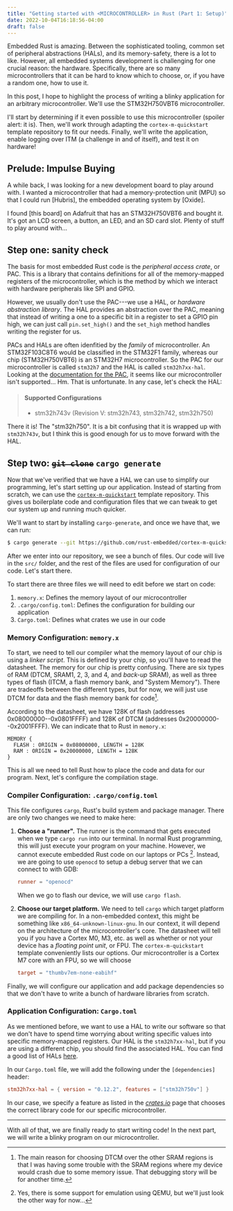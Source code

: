 ```yaml
---
title: "Getting started with <MICROCONTROLLER> in Rust (Part 1: Setup)"
date: 2022-10-04T16:18:56-04:00
draft: false
---
```


Embedded Rust is amazing. Between the sophisticated tooling, common set of
peripheral abstractions (HALs), and its memory-safety, there is a lot to like.
However, all embedded systems development is challenging for one crucial reason:
the hardware. Specifically, there are so many microcontrollers that it can be
hard to know which to choose, or, if you have a random one, how to use it.

In this post, I hope to highlight the process of writing a blinky application
for an arbitrary microcontroller. We'll use the STM32H750VBT6 microcontroller.

I'll start by determining if it even possible to use this microcontroller
(spoiler alert: it is). Then, we'll work through adapting the
`cortex-m-quickstart` template repository to fit our needs. Finally, we'll write
the application, enable logging over ITM (a challenge in and of itself), and
test it on hardware!

## Prelude: Impulse Buying

A while back, I was looking for a new development board to play around with. I
wanted a microcontroller that had a memory-protection unit (MPU) so that I could
run [Hubris], the embedded operating system by [Oxide].

I found [this board] on Adafruit that has an STM32H750VBT6 and bought it. It's
got an LCD screen, a button, an LED, and an SD card slot. Plenty of stuff to
play around with...

## Step one: sanity check

The basis for most embedded Rust code is the *peripheral access crate*, or PAC.
This is a library that contains definitions for all of the memory-mapped
registers of the microcontroller, which is the method by which we interact with
hardware peripherals like SPI and GPIO.

However, we usually don't use the PAC---we use a HAL, or *hardware abstraction
library*. The HAL provides an abstraction over the PAC, meaning that instead of
writing a one to a specific bit in a register to set a GPIO pin high, we can
just call `pin.set_high()` and the `set_high` method handles writing the
register for us.

PACs and HALs are often idenfitied by the _family_ of microcontroller. An
STM32F103C8T6 would be classified in the STM32F1 family, whereas our chip
(STM32H750VBT6) is an STM32H7 microcontroller. So the PAC for our
microcontroller is called `stm32h7` and the HAL is called `stm32h7xx-hal`.
Looking at the [documentation for the PAC], it seems like our microcontroller
isn't supported... Hm. That is unfortunate. In any case, let's check the HAL:

[documentation for the PAC]: https://crates.io/crates/stm32h7

> #### Supported Configurations
>
>   * stm32h743v (Revision V: stm32h743, stm32h742, stm32h750)

There it is! The "stm32h750". It is a bit confusing that it is wrapped up with
`stm32h743v`, but I think this is good enough for us to move forward with the
HAL.

## Step two: ~~`git clone`~~ `cargo generate`

Now that we've verified that we have a HAL we can use to simplify our
programming, let's start setting up our application. Instead of starting from
scratch, we can use the [`cortex-m-quickstart`] template repository. This gives
us boilerplate code and configuration files that we can tweak to get our system
up and running much quicker.

[`cortex-m-quickstart`]: https://github.com/rust-embedded/cortex-m-quickstart

We'll want to start by installing `cargo-generate`, and once we have that, we
can run:

```sh
$ cargo generate --git https://github.com/rust-embedded/cortex-m-quickstart
```

After we enter into our repository, we see a bunch of files. Our code will live
in the `src/` folder, and the rest of the files are used for configuration of
our code. Let's start there.

To start there are three files we will need to edit before we start on code:

1. `memory.x`: Defines the memory layout of our microcontroller
2. `.cargo/config.toml`: Defines the configuration for building our application
3. `Cargo.toml`: Defines what crates we use in our code

### Memory Configuration: `memory.x`

To start, we need to tell our compiler what the memory layout of our chip is
using a *linker script*. This is defined by your chip, so you'll have to read
the datasheet. The memory for our chip is pretty confusing. There are six types
of RAM (DTCM, SRAM1, 2, 3, and 4, and _back-up_ SRAM), as well as three types of
flash (ITCM, a flash memory bank, and "System Memory"). There are tradeoffs
between the different types, but for now, we will just use DTCM for data and
the flash memory bank for code[^1].

[^1]: The main reason for choosing DTCM over the other SRAM regions is that I
  was having some trouble with the SRAM regions where my device would crash due
  to some memory issue. That debugging story will be for another time.

According to the datasheet, we have 128K of flash (addresses
0x08000000--0x0801FFFF) and 128K of DTCM (addresses 0x20000000--0x2001FFFF). We
can indicate that to Rust in `memory.x`:

```
MEMORY {
  FLASH : ORIGIN = 0x08000000, LENGTH = 128K
  RAM : ORIGIN = 0x20000000, LENGTH = 128K
}
```

This is all we need to tell Rust how to place the code and data for our program.
Next, let's configure the compilation stage.

### Compiler Configuration: `.cargo/config.toml`

This file configures `cargo`, Rust's build system and package manager. There are
only two changes we need to make here:

1. **Choose a "runner".** The runner is the command that gets executed when we
   type `cargo run` into our terminal. In normal Rust programming, this will
   just execute your program on your machine. However, we cannot execute
   embedded Rust code on our laptops or PCs [^2]. Instead, we are going to use
   `openocd` to setup a debug server that we can connect to with GDB:

   ```toml
   runner = "openocd"
   ```

    When we go to flash our device, we will use `cargo flash`.

[^2]: Yes, there is some support for emulation using QEMU, but we'll just look
  the other way for now...

2. **Choose our target platform.** We need to tell `cargo` which target platform
   we are compiling for. In a non-embedded context, this might be something like
   `x86_64-unknown-linux-gnu`. In our context, it will depend on the
   architecture of the microcontroller's core. The datasheet will tell you if
   you have a Cortex M0, M3, etc. as well as whether or not your device has a
   *floating point unit*, or FPU. The `cortex-m-quickstart` template
   conveniently lists our options. Our microcontroller is a Cortex M7 core with
   an FPU, so we will choose 

   ```toml
   target = "thumbv7em-none-eabihf"
   ```

Finally, we will configure our application and add package dependencies so that
we don't have to write a bunch of hardware libraries from scratch.

### Application Configuration: `Cargo.toml`

As we mentioned before, we want to use a HAL to write our software so that we
don't have to spend time worrying about writing specific values into specific
memory-mapped registers. Our HAL is the `stm32h7xx-hal`, but if you are using a
different chip, you should find the associated HAL. You can find a good list of
HALs [here].

[here]: https://github.com/rust-embedded/awesome-embedded-rust#hal-implementation-crates

In our `Cargo.toml` file, we will add the following under the `[dependencies]`
header:

```toml
stm32h7xx-hal = { version = "0.12.2", features = ["stm32h750v"] }
```

In our case, we specify a feature as listed in the *[crates.io]* page that
chooses the correct library code for our specific microcontroller.

[crates.io]: https://docs.rs/crate/stm32h7xx-hal/0.12.2/features

---

With all of that, we are finally ready to start writing code! In the next part,
we will write a blinky program on our microcontroller.
